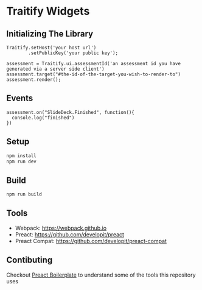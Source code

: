 # Traitify Widgets

## Initializing The Library
```
Traitify.setHost('your host url')
        .setPublicKey('your public key');

assessment = Traitify.ui.assessmentId('an assessment id you have generated via a server side client')
assessment.target("#the-id-of-the-target-you-wish-to-render-to")
assessment.render();
```

## Events
```
assessment.on("SlideDeck.Finished", function(){
  console.log("finished")
})
```

## Setup

```sh
npm install
npm run dev
```

## Build

```sh
npm run build
```

## Tools

- Webpack: https://webpack.github.io
- Preact: https://github.com/developit/preact
- Preact Compat: https://github.com/developit/preact-compat

## Contibuting

Checkout [Preact Boilerplate] to understand some of the tools this repository uses

[Preact Boilerplate]: https://github.com/developit/preact-boilerplate
